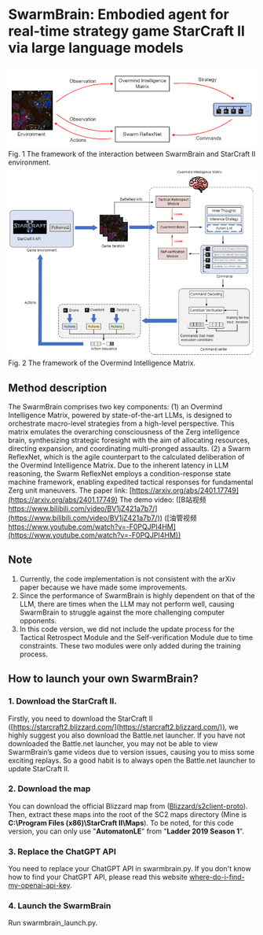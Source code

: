 # SwarmBrain: Embodied agent for real-time strategy game StarCraft II via large language models
![framework](./imgs/framework.png)
Fig. 1 The framework of the interaction between SwarmBrain and StarCraft II environment.
![network](./imgs/network.png)
Fig. 2 The framework of the Overmind Intelligence Matrix.

## Method description
The SwarmBrain comprises two key components: 
(1) an Overmind Intelligence Matrix, powered by state-of-the-art LLMs, is designed to orchestrate macro-level strategies from a high-level perspective. This matrix emulates the overarching consciousness of the Zerg intelligence brain, synthesizing strategic foresight with the aim of allocating resources, directing expansion, and coordinating multi-pronged assaults.
(2) a Swarm ReflexNet, which is the agile counterpart to the calculated deliberation of the Overmind Intelligence Matrix. Due to the inherent latency in LLM reasoning, the Swarm ReflexNet employs a condition-response state machine framework, enabling expedited tactical responses for fundamental Zerg unit maneuvers.
The paper link: [https://arxiv.org/abs/2401.17749](https://arxiv.org/abs/2401.17749)
The demo video: ([B站视频 https://www.bilibili.com/video/BV1jZ421a7b7/](https://www.bilibili.com/video/BV1jZ421a7b7/)) ([油管视频 https://www.youtube.com/watch?v=-F0PQJPI4HM](https://www.youtube.com/watch?v=-F0PQJPI4HM))

## Note
1. Currently, the code implementation is not consistent with the arXiv paper because we have made some improvements. 
2. Since the performance of SwarmBrain is highly dependent on that of the LLM, there are times when the LLM may not perform well, causing SwarmBrain to struggle against the more challenging computer opponents.
3. In this code version, we did not include the update process for the Tactical Retrospect Module and the Self-verification Module due to time constraints. These two modules were only added during the training process.

## How to launch your own SwarmBrain?
### 1. Download the StarCraft II.
Firstly, you need to download the StarCraft II ([https://starcraft2.blizzard.com/](https://starcraft2.blizzard.com/)), we highly suggest you also download the Battle.net launcher. If you have not downloaded the Battle.net launcher, you may not be able to view SwarmBrain’s game videos due to version issues, causing you to miss some exciting replays. So a good habit is to always open the Battle.net launcher to update StarCraft II.

### 2. Download the map
You can download the official Blizzard map from ([Blizzard/s2client-proto](https://github.com/Blizzard/s2client-proto?tab=readme-ov-file#downloads)). Then, extract these maps into the root of the SC2 maps directory (Mine is **C:\Program Files (x86)\StarCraft II\Maps**). To be noted, for this code version, you can only use "**AutomatonLE**" from "**Ladder 2019 Season 1**". 

### 3. Replace the ChatGPT API
You need to replace your ChatGPT API in swarmbrain.py. If you don't know how to find your ChatGPT API, please read this website [where-do-i-find-my-openai-api-key](https://help.openai.com/en/articles/4936850-where-do-i-find-my-openai-api-key).

### 4. Launch the SwarmBrain
Run swarmbrain_launch.py.


